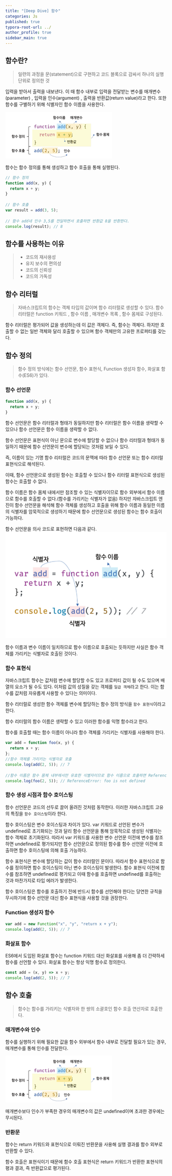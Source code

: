```yaml
---
title: "[Deep Dive] 함수"
categories: Js
published: true
typora-root-url: ../
author_profile: true
sidebar_main: true
---
```


## 함수란?

> 일련의 과정을 문(statement)으로 구현하고 코드 블록으로 감싸서 하나의 실행 단위로 정의한 것

입력을 받아서 출력을 내보낸다. 이 때 함수 내부로 입력을 전달받는 변수를 매개변수(parameter) , 입력을 인수(argument) , 출력을 반환값(return value)라고 한다. 또한 함수를 구별하기 위해 식별자인 함수 이름을 사용한다.

<img src="/images/2023-10-22-Function/function.png" alt="함수의 구성 요소" />

함수는 함수 정의를 통해 생성하고 함수 호출을 통해 실행된다.

```javascript
// 함수 정의
function add(x, y) {
  return x + y;
}

// 함수 호출
var result = add(3, 5);

// 함수 add네 인수 3,5를 전달하면서 호출하면 반환값 8을 반환한다.
console.log(result); // 8
```

## 함수를 사용하는 이유

> - 코드의 재사용성
> - 유지 보수의 편의성
> - 코드의 신뢰성
> - 코드의 가독성

## 함수 리터럴

> 자바스크립트의 함수는 객체 타입의 값이며 함수 리터럴로 생성할 수 있다.
> 함수 리터럴은 function 키워드 , 함수 이름 , 매개변수 목록 , 함수 몸체로 구성된다.

함수 리터럴은 평가되어 값을 생성하는데 이 값은 객체다. 즉, 함수는 객체다.
하지만 호출할 수 없는 일반 객체와 달리 호출할 수 있으며 함수 객체만의 고유한 프로퍼티를 갖는다.

## 함수 정의

> 함수 정의 방식에는 함수 선언문, 함수 표현식, Function 생성자 함수, 화살표 함수(ES6)가 있다.

### 함수 선언문

```javascript
function add(x, y) {
  return x + y;
}
```

함수 선언문은 함수 리터럴과 형태가 동일하지만 함수 리터럴은 함수 이름을 생략할 수 있으나 함수 선언문은 함수 이름을 생략할 수 없다.

함수 선언문은 표현식이 아닌 문으로 변수에 할당할 수 없으나 함수 리터럴과 형태가 동일하기 때문에 함수 선언문이 변수에 할당되는 것처럼 보일 수 있다.

즉, 이름이 있는 기명 함수 리터럴은 코드의 문맥에 따라 함수 선언문 또는 함수 리터럴 표현식으로 해석된다.

이때, 함수 선언문으로 생성된 함수는 호출할 수 있으나 함수 리터럴 표현식으로 생성된 함수는 호출할 수 없다.

함수 이름은 함수 몸체 내에서만 참조할 수 있는 식별자이므로 함수 외부에서 함수 이름으로 함수를 호출할 수 없다.(함수를 가리키는 식별자가 없음)
하지만 자바스크립트 엔진이 함수 선언문을 해석해 함수 객체를 생성하고 호출을 위해 함수 이름과 동일한 이름의 식별자를 암묵적으로 생성하기 때문에 함수 선언문으로 생성된 함수는 함수 호출이 가능하다.

함수 선언문을 의사 코드로 표현하면 다음과 같다.
<img src="/images/2023-10-22-Function/function2.png" alt="식별자로 함수 호출" />

함수 이름과 변수 이름이 일치하므로 함수 이름으로 호출되는 듯하지만 사실은 함수 객체를 가리키는 식별자로 호출된 것이다.

### 함수 표현식

자바스크립트 함수는 값처럼 변수에 할당할 수도 있고 프로퍼티 값이 될 수도 있으며 배열의 요소가 될 수도 있다. 이처럼 값의 성질을 갖는 객체를 `일급 객체`라고 한다. 이는 함수를 값처럼 자유롭게 사용할 수 있다는 의미이다.

함수 리터럴로 생성한 함수 객체를 변수에 할당하는 함수 정의 방식을 `함수 표현식`이라고 한다.

함수 리터럴의 함수 이름은 생략할 수 있고 이러한 함수를 익명 함수라고 한다.

함수를 호출할 때는 함수 이름이 아니라 함수 객체를 가리키는 식별자를 사용해야 한다.

```javascript
var add = function foo(x, y) {
  return x + y;
};
//함수 객체를 가리키는 식별자로 호출
console.log(add(2, 5)); // 7

//함수 이름은 함수 몸체 내부에서만 유효한 식별자이므로 함수 이름으로 호출하면 ReferenceError가 발생한다.
console.log(foo(2, 5)); // ReferenceError: foo is not defined
```

### 함수 생성 시점과 함수 호이스팅

함수 선언문은 코드의 선두로 끌어 올려진 것처럼 동작한다. 이러한 자바스크립트 고유의 특징을 `함수 호이스팅`이라 한다.

함수 호이스팅은 변수 호이스팅과 차이가 있다.
var 키워드로 선언된 변수가 undefined로 초기화되는 것과 달리 함수 선언문을 통해 암묵적으로 생성된 식별자는 함수 객체로 초기화된다.
따라서 var 키워드를 사용한 변수 선언문 이전에 변수를 참조하면 undefined로 평가되지만 함수 선언문으로 정의된 함수를 함수 선언문 이전에 호출하면 함수 호이스팅에 의해 호출 가능하다.

함수 표현식은 변수에 할당하는 값이 함수 리터럴인 문이다.
따라서 함수 표현식으로 함수를 정의하면 함수 호이스팅이 아닌 변수 호이스팅이 발생한다.
함수 표현식 이전에 함수를 참조하면 undefined로 평가되고 이때 함수를 호출하면 undefined를 호출하는 것과 마찬가지로 타입 에러가 발생한다.

함수 호이스팅은 함수를 호출하기 전에 반드시 함수를 선언해야 한다는 당연한 규칙을 무시하기에 함수 선언문 대신 함수 표현식을 사용할 것을 권장한다.

### Function 생성자 함수

```javascript
var add = new Function("x", "y", "return x + y");
console.log(add(2, 5)); // 7
```

### 화살표 함수

ES6에서 도입된 화살표 함수는 function 키워드 대신 화살표를 사용해 좀 더 간략하세 함수를 선언할 수 있다. 화살표 함수는 항상 익명 함수로 정의한다.

```javascript
const add = (x, y) => x + y;
console.log(add(2, 5)); // 7
```

## 함수 호출

> 함수는 함수를 가리키는 식별자와 한 쌍의 소괄호인 함수 호출 연산자로 호춭한다.

### 매개변수와 인수

함수를 실행하기 위해 필요한 값을 함수 외부에서 함수 내부로 전달할 필요가 있는 경우, 매개변수를 통해 인수를 전달한다.

<img src="/images/2023-10-22-Function/function3.png" alt="매개변수와 인수" />

매개변수보다 인수가 부족한 경우의 매개변수의 값은 undefined이며 초과한 경우에는 무시된다.

### 반환문

함수는 return 키워드와 표현식으로 이뤄진 반환문을 사용해 실행 결과를 함수 외부로 반환할 수 있다.

함수 호출은 표현식이기 때문에 함수 호출 표현식은 return 키워드가 반환한 표현식의 평과 결과, 즉 반환값으로 평가된다.
